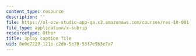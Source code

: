 ```yaml
---
content_type: resource
description: ''
file: https://ol-ocw-studio-app-qa.s3.amazonaws.com/courses/res-10-001-making-science-and-engineering-pictures-a-practical-guide-to-presenting-your-work-spring-2016/0e0e7229121ec2db5e7053f7e9b3e7a7_YPZ-Cizsh2I.srt
file_type: application/x-subrip
resourcetype: Other
title: 3play caption file
uid: 0e0e7229-121e-c2db-5e70-53f7e9b3e7a7
---
```

